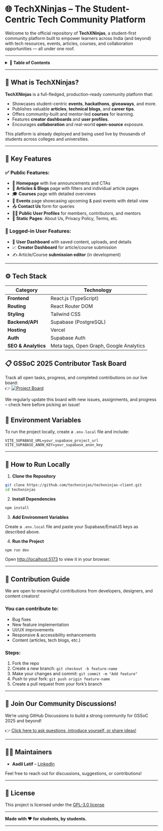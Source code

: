 # 🌐 TechXNinjas – The Student-Centric Tech Community Platform

Welcome to the official repository of **TechXNinjas**, a student-first community
platform built to empower learners across India (and beyond) with tech
resources, events, articles, courses, and collaboration opportunities — all
under one roof.

---

<details>
  <summary><strong>📑 Table of Contents</strong></summary>
  
- [🚀 What is TechXNinjas?](#-what-is-techxninjas)
- [🧩 Key Features](#-key-features)
    - [✅ Public Features](#-public-features)
    - [🔐 Logged-in User Features](#-logged-in-user-features)
- [⚙️ Tech Stack](#️-tech-stack)
- [📋 GSSoC 2025 Contributor Task Board](#-gssoc-2025-contributor-task-board)
- [🔑 Environment Variables](#-environment-variables)
- [🧪 How to Run Locally](#-how-to-run-locally)
- [🤝 Contribution Guide](#-contribution-guide)
- [💬 Join Our Community Discussions!](#-join-our-community-discussions)
- [👨‍💻 Maintainers](#-maintainers)
- [📄 License](#-license)

</details>

---

## 🚀 What is TechXNinjas?

**TechXNinjas** is a full-fledged, production-ready community platform that:

- Showcases student-centric **events**, **hackathons**, **giveaways**, and more.
- Publishes valuable **articles**, **technical blogs**, and **career tips**.
- Offers community-built and mentor-led **courses** for learning.
- Features **creator dashboards** and **user profiles**.
- Encourages **collaboration** and real-world **open-source** exposure.

This platform is already deployed and being used live by thousands of students
across colleges and universities.

---

## 🧩 Key Features

### ✅ Public Features:

- 🎯 **Homepage** with live announcements and CTAs
- 📰 **Articles & Blogs** page with filters and individual article pages
- 🎓 **Courses** page with detailed overviews
- 📅 **Events** page showcasing upcoming & past events with detail view
- 📤 **Contact Us** form for queries
- 👨‍💼 **Public User Profiles** for members, contributors, and mentors
- 📃 **Static Pages**: About Us, Privacy Policy, Terms, etc.

### 🔐 Logged-in User Features:

- 🧑 **User Dashboard** with saved content, uploads, and details
- 📈 **Creator Dashboard** for article/course submission
- ✍️ Article/Course **submission editor** (in development)

---

## ⚙️ Tech Stack

| Category            | Technology                              |
| ------------------- | --------------------------------------- |
| **Frontend**        | React.js (TypeScript)                   |
| **Routing**         | React Router DOM                        |
| **Styling**         | Tailwind CSS                            |
| **Backend/API**     | Supabase (PostgreSQL)                   |
| **Hosting**         | Vercel                                  |
| **Auth**            | Supabase Auth                           |
| **SEO & Analytics** | Meta tags, Open Graph, Google Analytics |

## 📋 GSSoC 2025 Contributor Task Board

Track all open tasks, progress, and completed contributions on our live board:  
👉 [![Project Board](https://img.shields.io/badge/Project-View%20Board-blue?style=for-the-badge)](https://github.com/users/techxninjas/projects/1/views/4)

We regularly update this board with new issues, assignments, and progress – check here before picking an issue!

## 🔑 Environment Variables

To run the project locally, create a `.env.local` file and include:

```env
VITE_SUPABASE_URL=your_supabase_project_url
VITE_SUPABASE_ANON_KEY=your_supabase_anon_key
```

---

## 🧪 How to Run Locally

1. **Clone the Repository**

```bash
git clone https://github.com/techxninjas/techxninjas-client.git
cd techxninjas
```

2. **Install Dependencies**

```bash
npm install
```

3. **Add Environment Variables**

Create a `.env.local` file and paste your Supabase/EmailJS keys as described
above.

4. **Run the Project**

```bash
npm run dev
```

Open [http://localhost:5173](http://localhost:5173) to view it in your browser.

---

## 🤝 Contribution Guide

We are open to meaningful contributions from developers, designers, and content
creators!

### You can contribute to:

- Bug fixes
- New feature implementation
- UI/UX improvements
- Responsive & accessibility enhancements
- Content (articles, tech blogs, etc.)

### Steps:

1. Fork the repo
2. Create a new branch: `git checkout -b feature-name`
3. Make your changes and commit: `git commit -m "Add feature"`
4. Push to your fork: `git push origin feature-name`
5. Create a pull request from your fork’s branch

---

## 💬 Join Our Community Discussions!
We’re using GitHub Discussions to build a strong community for GSSoC 2025 and beyond!

👉 [Click here to ask questions, introduce yourself, or share ideas!](https://github.com/techxninjas/techxninjas-client/discussions)


---

## 👨‍💻 Maintainers

- **Aadil Latif** – [LinkedIn](https://www.linkedin.com/in/iaadillatif/)

Feel free to reach out for discussions, suggestions, or contributions!

---

## 📄 License

This project is licensed under the [GPL-3.0 license](LICENSE)

---

**Made with ❤️ for students, by students.**

---